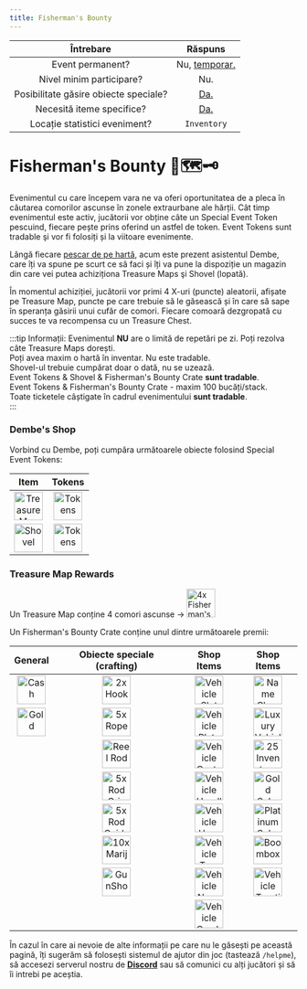 ```yaml
---
title: Fisherman's Bounty 
---
```


| Întrebare | Răspuns |
| :-----------: | :-----------: |
| Event permanent? | Nu, [temporar.](./index.md#evenimentele-se-impart-in-3-categorii) |
| Nivel minim participare? | Nu. |
| Posibilitate găsire obiecte speciale? | [Da.](#treasure-map-rewards) |
| Necesită iteme specifice? | [Da.](#fisherman-s-bounty-🎣🗺%EF%B8%8F🗝%EF%B8%8F) |
| Locație statistici eveniment? | `Inventory` |

# Fisherman's Bounty 🎣🗺️🗝️  

Evenimentul cu care începem vara ne va oferi oportunitatea de a pleca în căutarea comorilor ascunse în zonele extraurbane ale hărții. Cât timp evenimentul este activ, jucătorii vor obține câte un Special Event Token pescuind, fiecare pește prins oferind un astfel de token. Event Tokens sunt tradable şi vor fi folosiți și la viitoare evenimente.

Lângă fiecare [pescar de pe hartă](../jobs/fisherman.md), acum este prezent asistentul Dembe, care îți va spune pe scurt ce să faci și îți va pune la dispoziție un magazin din care vei putea achiziționa Treasure Maps şi Shovel (lopată).

În momentul achiziției, jucătorii vor primi 4 X-uri (puncte) aleatorii, afișate pe Treasure Map, puncte pe care trebuie să le găsească și în care să sape în speranța găsirii unui cufăr de comori. Fiecare comoară dezgropată cu succes te va recompensa cu un Treasure Chest.

:::tip Informații:
Evenimentul **NU** are o limită de repetări pe zi. Poți rezolva câte Treasure Maps dorești.<br>
Poți avea maxim o hartă în inventar. Nu este tradable.<br>
Shovel-ul trebuie cumpărat doar o dată, nu se uzează.<br>
Event Tokens & Shovel & Fisherman's Bounty Crate **sunt tradable**.<br>
Event Tokens & Fisherman's Bounty Crate - maxim 100 bucăți/stack.<br>
Toate ticketele câștigate în cadrul evenimentului **sunt tradable**.<br>
:::

### Dembe's Shop

Vorbind cu Dembe, poți cumpăra următoarele obiecte folosind Special Event Tokens:

| Item | Tokens |
| :-: | :-: |
| <Image src="https://i.imgur.com/CjvfBdN.png" alt="Treasure Map" width="50" label="Treasure Map" /> | <Image src="https://i.imgur.com/Bfl2sfW.png" alt="Tokens" width="50" label="x100 Tokens" /> |
| <Image src="https://i.imgur.com/c3AHcGs.png" alt="Shovel" width="50" label="Shovel" /> | <Image src="https://i.imgur.com/Bfl2sfW.png" alt="Tokens" width="50" label="x25 Tokens" /> |

### Treasure Map Rewards  

Un Treasure Map conține 4 comori ascunse ->  <Image src="https://i.imgur.com/XXnyUwO.png" alt="4x Fisherman's Bounty Crate" width="50" label="4x Fisherman's Bounty Crate" />

Un Fisherman's Bounty Crate conține unul dintre următoarele premii:

| General | Obiecte speciale (crafting) | Shop Items | Shop Items |
| :-: | :-: | :-: | :-: |
| <Image src="https://i.imgur.com/RoA7lEI.png" alt="Cash" width="50" label="$ Cash" /> | <Image src="https://i.imgur.com/Nts90lm.png" alt="2x Hook" width="50" label="2x Hook" /> | <Image src="https://i.imgur.com/5lCArfs.png" alt="Vehicle Slot" width="50" label="Vehicle Slot" /> | <Image src="https://i.imgur.com/agE3E2g.png" alt="Name Change Ticket" width="50" label="Name Change Ticket" /> |
| <Image src="https://i.imgur.com/HW4RdUd.png" alt="Gold" width="50" label="Gold" /> | <Image src="https://i.imgur.com/sADBSSH.png" alt="5x Rope" width="50" label="5x Rope" /> | <Image src="https://i.imgur.com/UV4bXUr.png" alt="Vehicle Plate Ticket" width="50" label="Vehicle Plate Ticket" /> | <Image src="https://i.imgur.com/5lCArfs.png" alt="Luxury Vehicle Ticket" width="50" label="Luxury Vehicle Ticket" /> |
| | <Image src="https://i.imgur.com/6maDBiv.png" alt="Reel Rod" width="50" label="Reel Rod" /> | <Image src="https://i.imgur.com/HDc8Xiu.png" alt="Vehicle Custom Color Ticket" width="50" label="Vehicle Custom Color Ticket" /> | <Image src="https://i.imgur.com/xu36tbx.png" alt="25 Inventory Slots Ticket" width="50" label="25 Inventory Slots Ticket" /> |
| | <Image src="https://i.imgur.com/bfXWq32.png" alt="5x Rod Grip" width="50" label="5x Rod Grip" /> | <Image src="https://i.imgur.com/9UMVP5j.png" alt="Vehicle Headlights Ticket" width="50" label="Vehicle Headlights Ticket" /> | <Image src="https://i.imgur.com/mJQezl6.png" alt="Gold Subscription Ticket 1 Month" width="50" label="Gold Subscription Ticket 1 Month" /> |
| | <Image src="https://i.imgur.com/LAGg1qn.png" alt="5x Rod Guide" width="50" label="5x Rod Guide" /> | <Image src="https://i.imgur.com/N5pWdGf.png" alt="Vehicle Horn Ticket" width="50" label="Vehicle Horn Ticket" /> | <Image src="https://i.imgur.com/AoMGcL9.png" alt="Platinum Subscription Ticket 1 Month" width="50" label="Platinum Subscription Ticket 1 Month" /> |
| | <Image src="https://i.imgur.com/5BvJkhB.png" alt="10x Marijuana Joint" width="50" label="10x Marijuana Joint" /> | <Image src="https://i.imgur.com/ouDnrjG.png" alt="Vehicle Tyre Smoke Ticket" width="50" label="Vehicle Tyre Smoke Ticket" /> |  <Image src="https://i.imgur.com/6Dl1QjM.png" alt="Boombox" width="50" label="Boombox" /> |
| | <Image src="https://i.imgur.com/vPxrMab.png" alt="GunShop Pistol" width="50" label="GunShop Pistol" /> | <Image src="https://i.imgur.com/OmDEdB1.png" alt="Vehicle Neon Ticket" width="50" label="Vehicle Neon Ticket" /> | <Image src="https://i.imgur.com/DYpCVQX.png" alt="Vehicle Traction Control Ticket" width="50" label="Vehicle Traction Control Ticket" /> |
| | | <Image src="https://i.imgur.com/aKap4HO.png" alt="Vehicle Camber Ticket" width="50" label="Vehicle Camber Ticket" /> | |

În cazul în care ai nevoie de alte informații pe care nu le găsești pe această pagină, îți sugerăm să folosești sistemul de ajutor din joc (tastează `/helpme`), să accesezi serverul nostru de [**Discord**](https://liberty.mp/discord) sau să comunici cu alți jucători și să îi intrebi pe aceștia.

